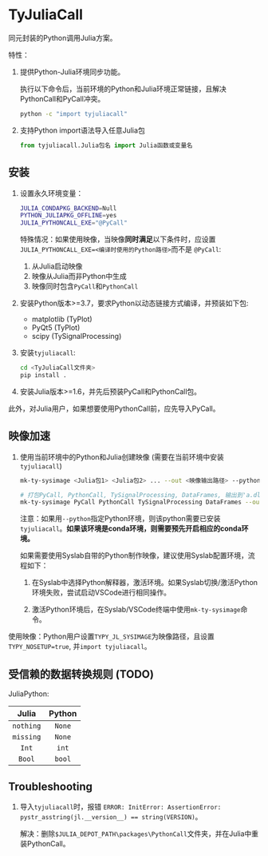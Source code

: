 # TyJuliaCall

同元封装的Python调用Julia方案。

特性：

1. 提供Python-Julia环境同步功能。

    执行以下命令后，当前环境的Python和Julia环境正常链接，且解决PythonCall和PyCall冲突。

    ```bash
    python -c "import tyjuliacall"
    ```

2. 支持Python import语法导入任意Julia包

    ```python
    from tyjuliacall.Julia包名 import Julia函数或变量名
    ```

## 安装

1. 设置永久环境变量：

    ```bash
    JULIA_CONDAPKG_BACKEND=Null
    PYTHON_JULIAPKG_OFFLINE=yes
    JULIA_PYTHONCALL_EXE="@PyCall"
    ```

    特殊情况：如果使用映像，当映像**同时满足**以下条件时，应设置`JULIA_PYTHONCALL_EXE=<编译时使用的Python路径>`而不是 `@PyCall`:

    1. 从Julia启动映像
    2. 映像从Julia而非Python中生成
    3. 映像同时包含`PyCall`和`PythonCall`

2. 安装Python版本>=3.7，要求Python以动态链接方式编译，并预装如下包:

    - matplotlib (TyPlot)
    - PyQt5 (TyPlot)
    - scipy (TySignalProcessing)

3. 安装`tyjuliacall`:

    ```bash
    cd <TyJuliaCall文件夹>
    pip install .
    ```

4. 安装Julia版本>=1.6，并先后预装PyCall和PythonCall包。


此外，对Julia用户，如果想要使用PythonCall前，应先导入PyCall。

## 映像加速

1. 使用当前环境中的Python和Julia创建映像 (需要在当前环境中安装 `tyjuliacall`)

    ```bash
    mk-ty-sysimage <Julia包1> <Julia包2> ... --out <映像输出路径> --python <可选：使用的Python解释器路径，默认为当前Python>

    # 打包PyCall, PythonCall, TySignalProcessing, DataFrames, 输出到'a.dll'，使用python解释器'xxx/python.exe'
    mk-ty-sysimage PyCall PythonCall TySignalProcessing DataFrames --out a.dll --python xxx/python.exe
    ```

    注意：如果用`--python`指定Python环境，则该python需要已安装`tyjuliacall`。**如果该环境是conda环境，则需要预先开启相应的conda环境。**

    如果需要使用Syslab自带的Python制作映像，建议使用Syslab配置环境，流程如下：

    1. 在Syslab中选择Python解释器，激活环境。如果Syslab切换/激活Python环境失败，尝试启动VSCode进行相同操作。

    2. 激活Python环境后，在Syslab/VSCode终端中使用`mk-ty-sysimage`命令。

使用映像：Python用户设置`TYPY_JL_SYSIMAGE`为映像路径，且设置`TYPY_NOSETUP=true`, 并`import tyjuliacall`。


## 受信赖的数据转换规则 (TODO)

JuliaPython:

| Julia        | Python    |
|:------------:|:---------:|
| `nothing`    | `None`    |
| `missing`    | `None`
| `Int`        | `int`     |
| `Bool`       | `bool`    |


## Troubleshooting

1. 导入`tyjuliacall`时，报错 `ERROR: InitError: AssertionError: pystr_asstring(jl.__version__) == string(VERSION)`。

    解决：删除`$JULIA_DEPOT_PATH\packages\PythonCall`文件夹，并在Julia中重装PythonCall。

